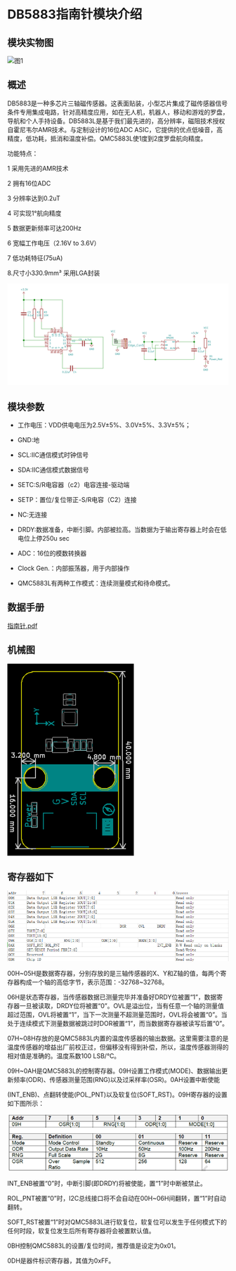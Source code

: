 # DB5883指南针模块介绍

## 模块实物图

![图1](compass/图1.jpg)





## 概述

​       DB5883是一种多芯片三轴磁传感器。这表面贴装，小型芯片集成了磁传感器信号条件专用集成电路，针对高精度应用，如在无人机，机器人，移动和游戏的罗盘，导航和个人手持设备。DB5883L是基于我们最先进的，高分辨率，磁阻技术授权自霍尼韦尔AMR技术。与定制设计的16位ADC ASIC，它提供的优点低噪音，高精度，低功耗，抵消和温度补偿。QMC5883L使1度到2度罗盘航向精度。



功能特点：

1 采用先进的AMR技术                 

2 拥有16位ADC

3 分辨率达到0.2uT                     

4 可实现1°航向精度

5 数据更新频率可达200Hz              

6 宽幅工作电压（2.16V to 3.6V）

7 低功耗特征(75uA)                    

8.尺寸小3*3*0.9mm³ 采用LGA封装



![tu5](compass/tu5.png)



## 模块参数

- 工作电压：VDD供电电压为2.5V±5%、3.0V±5%、3.3V±5%；

- GND:地

- SCL:IIC通信模式时钟信号

- SDA:IIC通信模式数据信号

- SETC:S/R电容器（c2）电容连接-驱动端

- SETP：置位/复位带正-S/R电容（C2）连接

- NC:无连接

- DRDY:数据准备，中断引脚。内部被拉高。当数据为于输出寄存器上时会在低电位上停250u sec

- ADC：16位的模数转换器

- Clock Gen.：内部振荡器，用于内部操作

- QMC5883L有两种工作模式：连续测量模式和待命模式。

  

## 数据手册

 [指南针.pdf](指南针传感器图片/指南针.pdf) 

## 机械图

![机械](compass/机械.png)





## 寄存器如下

![tu6](compass/tu6.png)

00H~05H是数据寄存器，分别存放的是三轴传感器的X、Y和Z轴的值，每两个寄存器构成一个轴的高低字节，表示范围：-32768~32768。

06H是状态寄存器，当传感器数据已测量完毕并准备好DRDY位被置“1”，数据寄存器一旦被读取，DRDY位将被置“0”。OVL是溢出位，当有任意一个轴的测量值超过范围，OVL将被置“1”，当下一次测量不超测量范围时，OVL将会被置“0”。当处于连续模式下测量数据被跳过时DOR被置“1”，而当数据寄存器被读写后置“0”。

07H~08H存放的是QMC5883L内置的温度传感器的输出数据。这里需要注意的是温度传感器的增益出厂前校正过，但偏移没有得到补偿，所以，温度传感器测得的相对值是准确的。温度系数100 LSB/℃。

09H~0AH是QMC5883L的控制寄存器。09H设置工作模式(MODE)、数据输出更新频率(ODR)、传感器测量范围(RNG)以及过采样率(OSR)。0AH设置中断使能

(INT_ENB)、点翻转使能(POL_PNT)以及软复位(SOFT_RST)。09H寄存器的设置如下图所示：

![tu7](compass/tu7.png)

INT_ENB被置“0”时，中断引脚(即DRDY)将被使能，置“1”时中断被禁止。

ROL_PNT被置“0”时，I2C总线接口将不会自动在00H~06H间翻转，置“1”时自动翻转。

SOFT_RST被置“1”时对QMC5883L进行软复位，软复位可以发生于任何模式下的任何时段，软复位发生后所有寄存器将会被置默认值。

0BH控制QMC5883L的设置/复位时间，推荐值是设定为0x01。

0DH是器件标识寄存器，其值为0xFF。